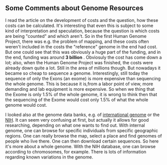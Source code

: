 ## Some Comments about Genome Resources

I read the article on the development of costs and the question, how these costs can be calculated. It's interesting that even this is subject to some kind of interpretation and speculation, because the question is which costs are being "counted" and which aren't. So in the first Human Genome Project, there was e.g. the problem of mapping, and these costs often weren't included in the costs the "reference" genome in the end had cost. But one could see that this was obviously a huge part of the funding, and in the end, funding was around **3 billion** . Obviosuly the cost has come down a lot; also, when the Human Genome Project was finished, the costs were already down quite a lot. Still in the area of millions though. But nowadays it became so cheap to sequence a genome. Interestingly, still today the sequence of only the Exons (an exome) is more expensive than sequencing the whole genome. This is because it is,from a labor point of view, more demanding and lab equipment is more expensive. So when we thing that the Exome is only 1.5% of the whole genome, it is wrong to think then that the sequencing of the Exome would cost only 1.5% of what the whole genome would cost.

I looked also at the genome data banks, e.g. of [international genome](https://www.internationalgenome.org/) or the [NIH](https://www.ncbi.nlm.nih.gov/genome/gdv/browser/genome/?id=GCF_000001405.39). It can seem very confusing at first, but actually it allows for good researching, depending on what one wants to find out. With internal genome, one can browse for specific individuals from specific geographic regions. One can really browse the map, select a place and find genomes of people who live there. One can then download certain sequences. So here it's more about a whole genome. With the NIH database, one can browse according to chromosomes, for example. There is lots of information regarding known variations in the genome. 
